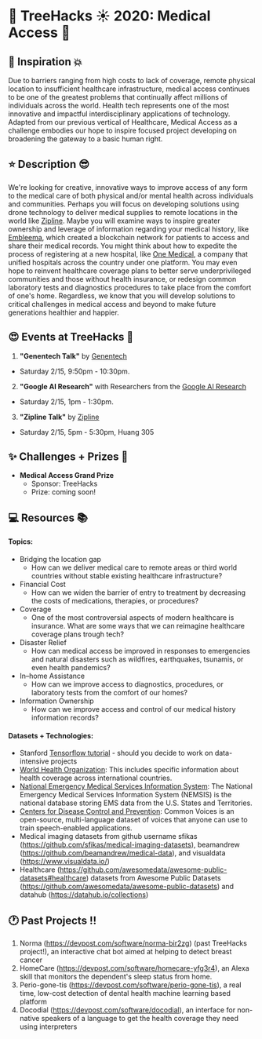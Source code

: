 # __:palm_tree: TreeHacks :sunny: 2020: Medical Access :mega:__
<!---
To insert emojis in md file: https://gist.github.com/rxaviers/7360908
To get help with markdown: https://github.com/adam-p/markdown-here/wiki/Markdown-Cheatsheet
hit Michelle Bao up on slack with questions
--->
<!---
Helpful links from TreeHacks 2019:
TreeHacks 2019: Guide to Verticals: https://treehacks.quip.com/VCsNAIlA5gD6/TreeHacks-Guide-to-Verticals-
TreeHacks 2019: Health Vertical Guide: https://treehacks.quip.com/04qwAYbuWaMh
TreeHacks 2019: Awareness Guide: https://treehacks.quip.com/NqcLA8qUk2pO/-TreeHacks-Awareness-Vertical-Guide-
TreeHacks 2019: Safety Guide: https://treehacks.quip.com/HmZJAF1SVbhw/-TreeHacks-Safety-Vertical-Guide-
--->
## :muscle: Inspiration :boom:
Due to barriers ranging from high costs to lack of coverage, remote physical location to insufficient healthcare infrastructure, medical access continues to be one of the greatest problems that continually affect millions of individuals across the world. Health tech represents one of the most innovative and impactful interdisciplinary applications of technology. Adapted from our previous vertical of Healthcare, Medical Access as a challenge embodies our hope to inspire focused project developing on broadening the gateway to a basic human right. 
## :star: Description :sunglasses:
We're looking for creative, innovative ways to improve access of any form to the medical care of both physical and/or mental health across individuals and communities. Perhaps you will focus on developing solutions using drone technology to deliver medical supplies to remote locations in the world like [Zipline](https://flyzipline.com/). Maybe you will examine ways to inspire greater ownership and leverage of information regarding your medical history, like [Embleema](https://www.embleema.com/), which created a blockchain network for patients to access and share their medical records. You might think about how to expedite the process of registering at a new hospital, like [One Medical](https://www.onemedical.com/about-us/), a company that unified hospitals across the country under one platform.  You may even hope to reinvent healthcare coverage plans to better serve underprivileged communities and those without health insurance, or redesign common laboratory tests and diagnostics procedures to take place from the comfort of one's home. Regardless, we know that you will develop solutions to critical challenges in medical access and beyond to make future generations healthier and happier.
## :heart_eyes: Events at TreeHacks :evergreen_tree:
<!--- Order by time --->
1. __"Genentech Talk"__ by [Genentech](https://www.gene.com/)
  * Saturday 2/15, 9:50pm - 10:30pm.
2. __"Google AI Research"__ with Researchers from the [Google AI Research](https://ai.google/research/)
  * Saturday 2/15, 1pm - 1:30pm.
3. __"Zipline Talk"__ by [Zipline](https://flyzipline.com/)
  * Saturday 2/15, 5pm - 5:30pm, Huang 305
## :sparkles: Challenges + Prizes :money_with_wings:
* __Medical Access Grand Prize__
  * Sponsor: TreeHacks
  * Prize: coming soon!
## :computer: Resources :books:
#### Topics:
* Bridging the location gap 
  * How can we deliver medical care to remote areas or third world countries without stable existing healthcare infrastructure?
* Financial Cost
  * How can we widen the barrier of entry to treatment by decreasing the costs of medications, therapies, or procedures?
* Coverage 
  * One of the most controversial aspects of modern healthcare is insurance. What are some ways that we can reimagine healthcare coverage plans trough tech?
* Disaster Relief
  * How can medical access be improved in responses to emergencies and natural disasters such as wildfires, earthquakes, tsunamis, or even health pandemics?
* In–home Assistance 
  * How can we improve access to diagnostics, procedures, or laboratory tests from the comfort of our homes? 
* Information Ownership
  * How can we improve access and control of our medical history information records?
#### Datasets + Technologies:
* Stanford [Tensorflow tutorial](https://github.com/chiphuyen/stanford-tensorflow-tutorials) - should you decide to work on data-intensive projects
* [World Health Organization](https://www.who.int/healthinfo/universal_health_coverage/en/): This includes specific information about health coverage across international countries. 
* [National Emergency Medical Services Information System](https://nemsis.org/): The National Emergency Medical Services Information System (NEMSIS) is the national database storing EMS data from the U.S. States and Territories.
* [Centers for Disease Control and Prevention](https://www.cdc.gov/): Common Voices is an open-source, multi-language dataset of voices that anyone can use to train speech-enabled applications.
* Medical imaging datasets from github username sfikas (https://github.com/sfikas/medical-imaging-datasets), beamandrew (https://github.com/beamandrew/medical-data), and visualdata (https://www.visualdata.io/) 
* Healthcare (https://github.com/awesomedata/awesome-public-datasets#healthcare) datasets from Awesome Public Datasets (https://github.com/awesomedata/awesome-public-datasets) and datahub (https://datahub.io/collections)
## :clock1: Past Projects :bangbang:
1. Norma (https://devpost.com/software/norma-bir2zg) (past TreeHacks project!), an interactive chat bot aimed at helping to detect breast cancer
2. HomeCare (https://devpost.com/software/homecare-yfg3r4), an Alexa skill that monitors the dependent's sleep status from home.
3. Perio-gone-tis (https://devpost.com/software/perio-gone-tis), a real time, low-cost detection of dental health machine learning based platform
4. Docodial (https://devpost.com/software/docodial), an interface for non-native speakers of a language to get the health coverage they need using interpreters
